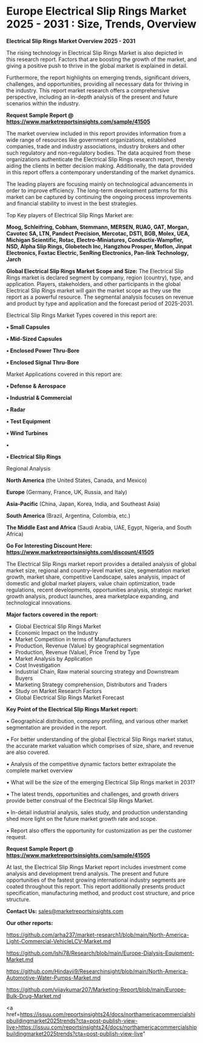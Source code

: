 # Europe Electrical Slip Rings Market 2025 - 2031 : Size, Trends, Overview

<Strong> Electrical Slip Rings Market Overview 2025 - 2031</strong>

The rising technology in Electrical Slip Rings Market is also depicted in this research report. Factors that are boosting the growth of the market, and giving a positive push to thrive in the global market is explained in detail.

Furthermore, the report highlights on emerging trends, significant drivers, challenges, and opportunities, providing all necessary data for thriving in the industry. This report market research offers a comprehensive perspective, including an in-depth analysis of the present and future scenarios within the industry.

<strong>Request Sample Report @ <a href=https://www.marketreportsinsights.com/sample/41505>https://www.marketreportsinsights.com/sample/41505</a></strong>

The market overview included in this report provides information from a wide range of resources like government organizations, established companies, trade and industry associations, industry brokers and other such regulatory and non-regulatory bodies. The data acquired from these organizations authenticate the Electrical Slip Rings research report, thereby aiding the clients in better decision making. Additionally, the data provided in this report offers a contemporary understanding of the market dynamics.

The leading players are focusing mainly on technological advancements in order to improve efficiency. The long-term development patterns for this market can be captured by continuing the ongoing process improvements and financial stability to invest in the best strategies.

Top Key players of Electrical Slip Rings Market are:

<strong>Moog, Schleifring, Cobham, Stemmann, MERSEN, RUAG, GAT, Morgan, Cavotec SA, LTN, Pandect Precision, Mercotac, DSTI, BGB, Molex, UEA, Michigan Scientific, Rotac, Electro-Miniatures, Conductix-Wampfler, NSD, Alpha Slip Rings, Globetech Inc, Hangzhou Prosper, Moflon, Jinpat Electronics, Foxtac Electric, SenRing Electronics, Pan-link Technology, Jarch</strong>

<strong><b>Global Electrical Slip Rings Market Scope and Size:</b></strong>
The Electrical Slip Rings market is declared segment by company, region (country), type, and application. Players, stakeholders, and other participants in the global Electrical Slip Rings market will gain the market scope as they use the report as a powerful resource. The segmental analysis focuses on revenue and product by type and application and the forecast period of 2025-2031.

Electrical Slip Rings Market Types covered in this report are:

<strong>•  Small Capsules

•  Mid-Sized Capsules

•  Enclosed Power Thru-Bore

•  Enclosed Signal Thru-Bore</strong>

Market Applications covered in this report are:

<strong>•  Defense & Aerospace

•  Industrial & Commercial

•  Radar

•  Test Equipment

•  Wind Turbines

•  

•  Electrical Slip Rings</strong> 

Regional Analysis

<strong>North America</strong> (the United States, Canada, and Mexico)

<strong>Europe</strong> (Germany, France, UK, Russia, and Italy)

<strong>Asia-Pacific</strong> (China, Japan, Korea, India, and Southeast Asia)

<strong>South America</strong> (Brazil, Argentina, Colombia, etc.)

<strong>The Middle East and Africa</strong> (Saudi Arabia, UAE, Egypt, Nigeria, and South Africa)

<strong>Go For Interesting Discount Here: <a href=https://www.marketreportsinsights.com/discount/41505>https://www.marketreportsinsights.com/discount/41505</a></strong>

The Electrical Slip Rings market report provides a detailed analysis of global market size, regional and country-level market size, segmentation market growth, market share, competitive Landscape, sales analysis, impact of domestic and global market players, value chain optimization, trade regulations, recent developments, opportunities analysis, strategic market growth analysis, product launches, area marketplace expanding, and technological innovations.

<strong><b>Major factors covered in the report:</b></strong>
<ul>
  <li>Global Electrical Slip Rings Market </li>
  <li>Economic Impact on the Industry</li>
  <li>Market Competition in terms of Manufacturers</li>
  <li>Production, Revenue (Value) by geographical segmentation</li>
  <li>Production, Revenue (Value), Price Trend by Type</li>
  <li>Market Analysis by Application</li>
  <li>Cost Investigation</li>
  <li>Industrial Chain, Raw material sourcing strategy and Downstream Buyers</li>
  <li>Marketing Strategy comprehension, Distributors and Traders</li>
  <li>Study on Market Research Factors</li>
  <li>Global Electrical Slip Rings Market Forecast</li>
</ul>

<strong><b>Key Point of the Electrical Slip Rings Market report:</b></strong>

• Geographical distribution, company profiling, and various other market segmentation are provided in the report.

• For better understanding of the global Electrical Slip Rings market status, the accurate market valuation which comprises of size, share, and revenue are also covered.

• Analysis of the competitive dynamic factors better extrapolate the complete market overview

• What will be the size of the emerging Electrical Slip Rings market in 2031?

• The latest trends, opportunities and challenges, and growth drivers provide better construal of the Electrical Slip Rings Market.

• In-detail industrial analysis, sales study, and production understanding shed more light on the future market growth rate and scope.

• Report also offers the opportunity for customization as per the customer request.

<strong>Request Sample Report @ <a href=https://www.marketreportsinsights.com/sample/41505>https://www.marketreportsinsights.com/sample/41505</a></strong>

At last, the Electrical Slip Rings Market report includes investment come analysis and development trend analysis. The present and future opportunities of the fastest growing international industry segments are coated throughout this report. This report additionally presents product specification, manufacturing method, and product cost structure, and price structure.

<strong>Contact Us:</strong>
sales@marketreportsinsights.com

<strong>Our other reports:</strong>

<a href=https://github.com/arha237/market-research1/blob/main/North-America-Light-Commercial-VehicleLCV-Market.md>https://github.com/arha237/market-research1/blob/main/North-America-Light-Commercial-VehicleLCV-Market.md</a>

<a href=https://github.com/Ishi78/Research/blob/main/Europe-Dialysis-Equipment-Market.md>https://github.com/Ishi78/Research/blob/main/Europe-Dialysis-Equipment-Market.md</a>

<a href=https://github.com/Hindavii9/Researchinsight/blob/main/North-America-Automotive-Water-Pumps-Market.md>https://github.com/Hindavii9/Researchinsight/blob/main/North-America-Automotive-Water-Pumps-Market.md</a>

<a href=https://github.com/vijaykumar207/Marketing-Report/blob/main/Europe-Bulk-Drug-Market.md>https://github.com/vijaykumar207/Marketing-Report/blob/main/Europe-Bulk-Drug-Market.md</a>

<a href=https://issuu.com/reportsinsights24/docs/northamericacommercialshipbuildingmarket2025trends?cta=post-publish-view-live>https://issuu.com/reportsinsights24/docs/northamericacommercialshipbuildingmarket2025trends?cta=post-publish-view-live</a>"

